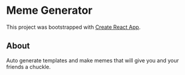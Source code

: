 # Meme Generator

This project was bootstrapped with [Create React App](https://github.com/facebook/create-react-app).

## About

Auto generate templates and make memes that will give you and your friends a chuckle.
